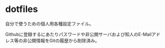 dotfiles
========

自分で使うための個人用各種設定ファイル。

Githubに登録するにあたりパスワードや非公開サーバおよび知人のE-Mailアド
レス等の非公開情報をGitの履歴から削除済み。
